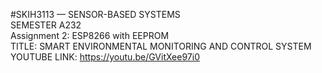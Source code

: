 #SKIH3113 — SENSOR-BASED SYSTEMS
<br>SEMESTER A232
<br>Assignment 2:  ESP8266 with EEPROM
<br>TITLE: SMART ENVIRONMENTAL MONITORING AND CONTROL SYSTEM
<br>YOUTUBE LINK: https://youtu.be/GVitXee97i0
